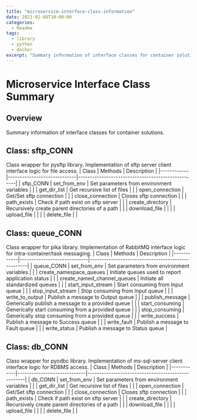 ```yaml
---
title: "microservice-interface-class-information"
date: 2021-02-08T10:00:00
categories:
  - Readme
tags:
  - library
  - python
  - docker
excerpt: "Summary information of interface classes for container solutions"
---
```

# Microservice Interface Class Summary
## Overview
Summary information of interface classes for container solutions.

## Class: sftp_CONN
Class wrapper for pysftp library. Implementation of sftp server client interface logic for file access.
| Class      | Methods                     | Description                                       |
|------------|-----------------------------|---------------------------------------------------|
| sftp_CONN  | set_from_env                | Set parameters from environment variables         |
|            | get_dir_list                | Get recursive list of files                       |
|            | open_connection             | Get/Set sftp connection                           |
|            | close_connection            | Closes sftp connection                            |
|            | path_exists                 | Check if path exist on sftp server                |
|            | create_directory            | Recursively create parent directories of a path   |
|            | download_file               |                                                   |
|            | upload_file                 |                                                   |
|            | delete_file                 |                                                   |

## Class: queue_CONN
Class wrapper for pika library. Implementation of RabbitMQ interface logic for intra-container/task messaging.
| Class      | Methods                     | Description                                       |
|------------|-----------------------------|---------------------------------------------------|
| queue_CONN | set_from_env                | Set parameters from environment variables         |
|            | create_namespace_queues     | Initiate queues used to report application status |
|            | create_named_channel_queues | Initiate all standardized queues                  |
|            | start_input_stream          | Start consuming from Input queue                  |
|            | stop_input_stream           | Stop consuming from Input queue                   |
|            | write_to_output             | Publish a message to Output queue                 |
|            | publish_message             | Generically publish a message to a provided queue |
|            | start_consuming             | Generically start consuming from a provided queue |
|            | stop_consuming              | Generically stop consuming from a provided queue  |
|            | write_success               | Publish a message to Success queue                |
|            | write_fault                 | Publish a message to Fault queue                  |
|            | write_status                | Publish a message to Status queue                 |


## Class: db_CONN
Class wrapper for pyodbc library. Implementation of ms-sql-server client interface logic for RDBMS access.
| Class      | Methods                     | Description                                       |
|------------|-----------------------------|---------------------------------------------------|
| db_CONN    | set_from_env                | Set parameters from environment variables         |
|            | get_dir_list                | Get recursive list of files                       |
|            | open_connection             | Get/Set sftp connection                           |
|            | close_connection            | Closes sftp connection                            |
|            | path_exists                 | Check if path exist on sftp server                |
|            | create_directory            | Recursively create parent directories of a path   |
|            | download_file               |                                                   |
|            | upload_file                 |                                                   |
|            | delete_file                 |                                                   |